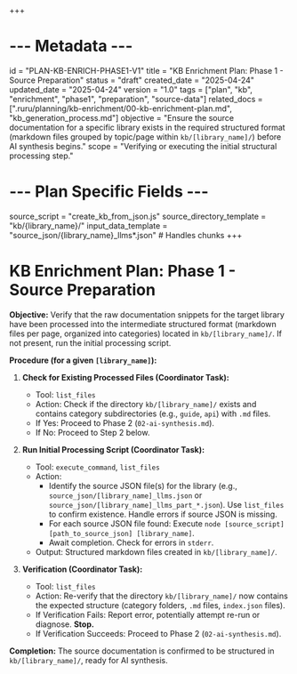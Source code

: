 +++
# --- Metadata ---
id = "PLAN-KB-ENRICH-PHASE1-V1"
title = "KB Enrichment Plan: Phase 1 - Source Preparation"
status = "draft"
created_date = "2025-04-24"
updated_date = "2025-04-24"
version = "1.0"
tags = ["plan", "kb", "enrichment", "phase1", "preparation", "source-data"]
related_docs = [".ruru/planning/kb-enrichment/00-kb-enrichment-plan.md", "kb_generation_process.md"]
objective = "Ensure the source documentation for a specific library exists in the required structured format (markdown files grouped by topic/page within `kb/[library_name]/`) before AI synthesis begins."
scope = "Verifying or executing the initial structural processing step."
# --- Plan Specific Fields ---
source_script = "create_kb_from_json.js"
source_directory_template = "kb/{library_name}/"
input_data_template = "source_json/{library_name}_llms*.json" # Handles chunks
+++

# KB Enrichment Plan: Phase 1 - Source Preparation

**Objective:** Verify that the raw documentation snippets for the target library have been processed into the intermediate structured format (markdown files per page, organized into categories) located in `kb/[library_name]/`. If not present, run the initial processing script.

**Procedure (for a given `[library_name]`):**

1.  **Check for Existing Processed Files (Coordinator Task):**
    *   Tool: `list_files`
    *   Action: Check if the directory `kb/[library_name]/` exists and contains category subdirectories (e.g., `guide`, `api`) with `.md` files.
    *   If Yes: Proceed to Phase 2 (`02-ai-synthesis.md`).
    *   If No: Proceed to Step 2 below.

2.  **Run Initial Processing Script (Coordinator Task):**
    *   Tool: `execute_command`, `list_files`
    *   Action:
        *   Identify the source JSON file(s) for the library (e.g., `source_json/[library_name]_llms.json` or `source_json/[library_name]_llms_part_*.json`). Use `list_files` to confirm existence. Handle errors if source JSON is missing.
        *   For each source JSON file found: Execute `node [source_script] [path_to_source_json] [library_name]`.
        *   Await completion. Check for errors in `stderr`.
    *   Output: Structured markdown files created in `kb/[library_name]/`.

3.  **Verification (Coordinator Task):**
    *   Tool: `list_files`
    *   Action: Re-verify that the directory `kb/[library_name]/` now contains the expected structure (category folders, `.md` files, `index.json` files).
    *   If Verification Fails: Report error, potentially attempt re-run or diagnose. **Stop.**
    *   If Verification Succeeds: Proceed to Phase 2 (`02-ai-synthesis.md`).

**Completion:** The source documentation is confirmed to be structured in `kb/[library_name]/`, ready for AI synthesis.